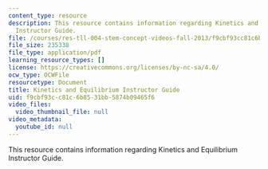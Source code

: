 ```yaml
---
content_type: resource
description: This resource contains information regarding Kinetics and Equilibrium
  Instructor Guide.
file: /courses/res-tll-004-stem-concept-videos-fall-2013/f9cbf93cc81c6b8531bb5874b09465f6_MITRES_TLL-004F13_Kin_IG.pdf
file_size: 235338
file_type: application/pdf
learning_resource_types: []
license: https://creativecommons.org/licenses/by-nc-sa/4.0/
ocw_type: OCWFile
resourcetype: Document
title: Kinetics and Equilibrium Instructor Guide
uid: f9cbf93c-c81c-6b85-31bb-5874b09465f6
video_files:
  video_thumbnail_file: null
video_metadata:
  youtube_id: null
---
```

This resource contains information regarding Kinetics and Equilibrium Instructor Guide.